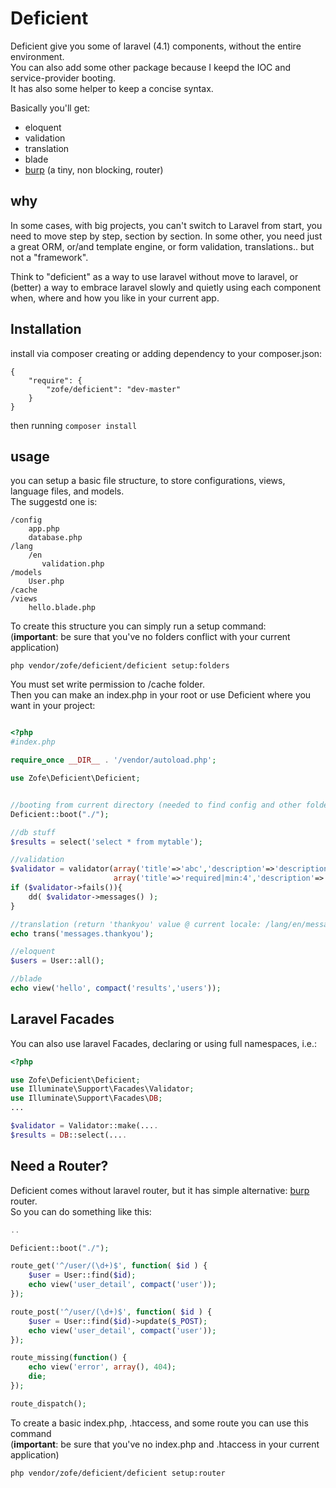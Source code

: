 Deficient
============

Deficient give you some of laravel (4.1) components, without the entire environment.  
You can also add some other package because I keepd the IOC and service-provider booting.  
It has also some helper to keep a concise syntax.

Basically you'll get:

 - eloquent
 - validation
 - translation
 - blade
 - [burp](https://github.com/zofe/burp) (a tiny, non blocking, router)
  
## why

In some cases, with big projects, you can't switch to Laravel from start, you need to move step by step, section by section. In some other, you need just a great ORM, or/and template engine, or form validation, translations.. but not a "framework".

Think to "deficient" as a way to use laravel without move to laravel, or (better) a way to embrace laravel slowly and quietly using each component when, where and how you like in your current app.  

## Installation

install via composer creating or adding dependency to your composer.json:

```
{
    "require": {
        "zofe/deficient": "dev-master"
    }
}
```

then running ```composer install```


## usage 


you can setup a basic file structure, to store configurations, views, language files, and models.  
The suggestd one is: 

    /config
        app.php
        database.php
    /lang
        /en
           validation.php
    /models
        User.php
    /cache
    /views
        hello.blade.php


To create this structure you can simply run a setup command:  
(__important__: be sure that you've no folders conflict with your current application)

    php vendor/zofe/deficient/deficient setup:folders
    
You must set write permission to /cache folder.  
Then you can make an index.php in your root or use Deficient where you want in your project:


```php

<?php
#index.php

require_once __DIR__ . '/vendor/autoload.php';

use Zofe\Deficient\Deficient;


//booting from current directory (needed to find config and other folders)
Deficient::boot("./");

//db stuff
$results = select('select * from mytable');

//validation
$validator = validator(array('title'=>'abc','description'=>'description bla b...'), 
                       array('title'=>'required|min:4','description'=>'required'));
if ($validator->fails()){
    dd( $validator->messages() );
}

//translation (return 'thankyou' value @ current locale: /lang/en/messages.php )
echo trans('messages.thankyou');

//eloquent
$users = User::all();

//blade
echo view('hello', compact('results','users'));
```
## Laravel Facades
You can also use laravel Facades, declaring or using full namespaces, i.e.:

```php
<?php

use Zofe\Deficient\Deficient;
use Illuminate\Support\Facades\Validator;
use Illuminate\Support\Facades\DB;
...

$validator = Validator::make(....
$results = DB::select(....

```
## Need a Router?  
Deficient comes without laravel router, but it has simple alternative: [burp](https://github.com/zofe/burp) router.  
So you can do something like this:

```php
..

Deficient::boot("./");

route_get('^/user/(\d+)$', function( $id ) {
    $user = User::find($id);
    echo view('user_detail', compact('user'));
});

route_post('^/user/(\d+)$', function( $id ) {
    $user = User::find($id)->update($_POST);
    echo view('user_detail', compact('user'));
});

route_missing(function() {
    echo view('error', array(), 404);
    die;
});

route_dispatch();

```

To create a basic index.php, .htaccess, and some route you can use this command  
(__important__: be sure that you've no index.php and .htaccess in your current application)

    php vendor/zofe/deficient/deficient setup:router

